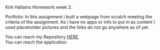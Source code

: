 Kirk Hallams Homework week 2.

Portfolio: In this assignment i built a webpage from scratch meeting the criteria of the assignment. As i have no apps or info to put in as content I used placeholder pictures and the links do not go anywhere as of yet.

You can reach my Repository <a href="https://kirkh43064.github.io/kirksPortfolioRepo/">HERE</a><br />
You can reach the application <a href="https://kirkh43064.github.io/kirksPortfolioRepo/index.html" target="_blank"></a>